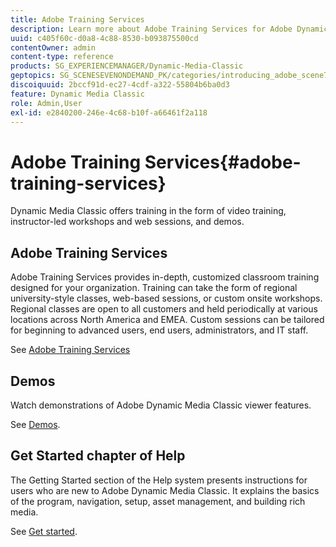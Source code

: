 ```yaml
---
title: Adobe Training Services
description: Learn more about Adobe Training Services for Adobe Dynamic Media Classic.
uuid: c405f60c-d0a8-4c88-8530-b093875500cd
contentOwner: admin
content-type: reference
products: SG_EXPERIENCEMANAGER/Dynamic-Media-Classic
geptopics: SG_SCENESEVENONDEMAND_PK/categories/introducing_adobe_scene7
discoiquuid: 2bccf91d-ec27-4cdf-a322-55804b6ba0d3
feature: Dynamic Media Classic
role: Admin,User
exl-id: e2840200-246e-4c68-b10f-a66461f2a118
---
```

# Adobe Training Services{#adobe-training-services}

Dynamic Media Classic offers training in the form of video training, instructor-led workshops and web sessions, and demos.

## Adobe Training Services

Adobe Training Services provides in-depth, customized classroom training designed for your organization. Training can take the form of regional university-style classes, web-based sessions, or custom onsite workshops. Regional classes are open to all customers and held periodically at various locations across North America and EMEA. Custom sessions can be tailored for beginning to advanced users, end users, administrators, and IT staff.

See [Adobe Training Services](https://learning.adobe.com/)

## Demos

Watch demonstrations of Adobe Dynamic Media Classic viewer features.

See [Demos](https://landing.adobe.com/en/na/dynamic-media/ctir-2755/live-demos.html).

## Get Started chapter of Help

The Getting Started section of the Help system presents instructions for users who are new to Adobe Dynamic Media Classic. It explains the basics of the program, navigation, setup, asset management, and building rich media.

See [Get started](dmc-platform-overview.md).

